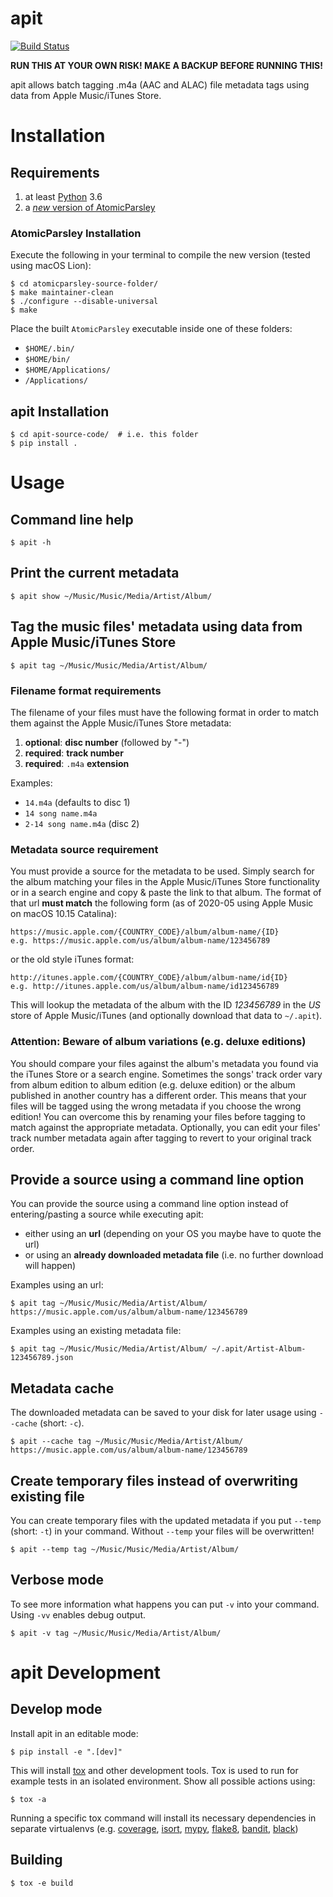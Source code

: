 # apit

[![Build Status](https://travis-ci.org/wschott/apit.svg?branch=master)](https://travis-ci.org/wschott/apit)

**RUN THIS AT YOUR OWN RISK! MAKE A BACKUP BEFORE RUNNING THIS!**

apit allows batch tagging .m4a (AAC and ALAC) file metadata tags using data from Apple Music/iTunes Store.


# Installation

## Requirements

1. at least [Python](https://www.python.org) 3.6
2. a [*new* version of AtomicParsley](https://bitbucket.org/wez/atomicparsley)

### AtomicParsley Installation

Execute the following in your terminal to compile the new version (tested using macOS Lion):

    $ cd atomicparsley-source-folder/
    $ make maintainer-clean
    $ ./configure --disable-universal
    $ make

Place the built `AtomicParsley` executable inside one of these folders:

- `$HOME/.bin/`
- `$HOME/bin/`
- `$HOME/Applications/`
- `/Applications/`

## apit Installation

    $ cd apit-source-code/  # i.e. this folder
    $ pip install .



# Usage

## Command line help

    $ apit -h

## Print the current metadata

    $ apit show ~/Music/Music/Media/Artist/Album/

## Tag the music files' metadata using data from Apple Music/iTunes Store

    $ apit tag ~/Music/Music/Media/Artist/Album/

### Filename format requirements

The filename of your files must have the following format in order to match them against the Apple Music/iTunes Store metadata:

1. **optional**: **disc number** (followed by "-")
2. **required**: **track number**
3. **required**: `.m4a` **extension**

Examples:
   - `14.m4a` (defaults to disc 1)
   - `14 song name.m4a`
   - `2-14 song name.m4a` (disc 2)

### Metadata source requirement

You must provide a source for the metadata to be used. Simply search for the album matching your files in the Apple Music/iTunes Store functionality or in a search engine and copy & paste the link to that album.
The format of that url **must match** the following form (as of 2020-05 using Apple Music on macOS 10.15 Catalina):

    https://music.apple.com/{COUNTRY_CODE}/album/album-name/{ID}
    e.g. https://music.apple.com/us/album/album-name/123456789

or the old style iTunes format:

    http://itunes.apple.com/{COUNTRY_CODE}/album/album-name/id{ID}
    e.g. http://itunes.apple.com/us/album/album-name/id123456789

This will lookup the metadata of the album with the ID _123456789_ in the _US_ store of Apple Music/iTunes (and optionally download that data to `~/.apit`).

### Attention: Beware of album variations (e.g. deluxe editions)

You should compare your files against the album's metadata you found via the iTunes Store or a search engine. Sometimes the songs' track order vary from album edition to album edition (e.g. deluxe edition) or the album published in another country has a different order. This means that your files will be tagged using the wrong metadata if you choose the wrong edition! You can overcome this by renaming your files before tagging to match against the appropriate metadata. Optionally, you can edit your files' track number metadata again after tagging to revert to your original track order.

## Provide a source using a command line option

You can provide the source using a command line option instead of entering/pasting a source while executing apit:

- either using an **url** (depending on your OS you maybe have to quote the url)
- or using an **already downloaded metadata file** (i.e. no further download will happen)

Examples using an url:

    $ apit tag ~/Music/Music/Media/Artist/Album/ https://music.apple.com/us/album/album-name/123456789

Examples using an existing metadata file:

    $ apit tag ~/Music/Music/Media/Artist/Album/ ~/.apit/Artist-Album-123456789.json

## Metadata cache

The downloaded metadata can be saved to your disk for later usage using `--cache` (short: `-c`).

    $ apit --cache tag ~/Music/Music/Media/Artist/Album/ https://music.apple.com/us/album/album-name/123456789

## Create temporary files instead of overwriting existing file

You can create temporary files with the updated metadata if you put `--temp` (short: `-t`) in your command. Without `--temp` your files will be overwritten!

    $ apit --temp tag ~/Music/Music/Media/Artist/Album/

## Verbose mode

To see more information what happens you can put `-v` into your command. Using `-vv` enables debug output.

    $ apit -v tag ~/Music/Music/Media/Artist/Album/


# apit Development

## Develop mode

Install apit in an editable mode:

    $ pip install -e ".[dev]"

This will install [tox](https://tox.readthedocs.io/) and other development tools.
Tox is used to run for example tests in an isolated environment. Show all possible actions using:

    $ tox -a

Running a specific tox command will install its necessary dependencies in separate virtualenvs (e.g. [coverage](https://coverage.readthedocs.io/), [isort](https://github.com/timothycrosley/isort), [mypy](http://mypy-lang.org), [flake8](https://flake8.pycqa.org/), [bandit](https://github.com/PyCQA/bandit), [black](https://github.com/psf/black))

## Building

    $ tox -e build
